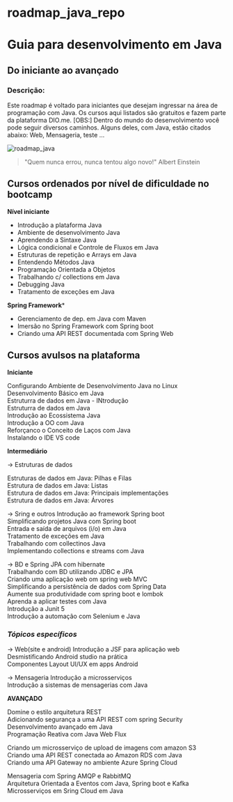 # roadmap_java_repo
<h1> Guia para desenvolvimento em Java </h1>

## Do iniciante ao avançado

### Descrição: 

Este roadmap é voltado para iniciantes que desejam ingressar na área de programação com Java. Os cursos aqui listados são gratuitos e fazem parte da plataforma DIO.me.
[OBS:] Dentro do mundo do desenvolvimento você pode seguir diversos caminhos. Alguns deles, com Java, estão citados abaixo: Web, Mensageria, teste ...

![roadmap_java](https://user-images.githubusercontent.com/81716096/194948652-a94dc040-754d-4540-bf64-083d7125dbdb.png)

> "Quem nunca errou, nunca tentou algo novo!" Albert Einstein

## Cursos ordenados por nível de dificuldade no bootcamp

**Nível iniciante**

- Introdução a plataforma Java
- Ambiente de desenvolvimento Java
- Aprendendo a Sintaxe Java
- Lógica condicional e Controle de Fluxos em Java
- Estruturas de repetição e Arrays em Java
- Entendendo Métodos Java
- Programação Orientada a Objetos
- Trabalhando c/ collections em Java
- Debugging Java
- Tratamento de exceções em Java


**Spring Framework***
	
- Gerenciamento de dep. em Java com Maven	
- Imersão no Spring Framework com Spring boot	
- Criando uma API REST documentada com Spring Web	


## Cursos avulsos na plataforma

**Iniciante**
		
Configurando Ambiente de Desenvolvimento Java no Linux		
Desenvolvimento Básico em Java		
Estruturra de dados em Java - INtrodução		
Estruturra de dados em Java		
Introdução ao Ecossistema Java		
Introdução a OO com Java		
Reforçanco o Conceito de Laços com Java		
Instalando o IDE VS code		
		
**Intermediário**		
		
-> Estruturas de dados
		
Estruturas de dados em Java: Pilhas e Filas		
Estrutura de dados em Java: Listas		
Estrutura de dados em Java: Principais implementações		
Estrutura de dados em Java: Árvores		
		
-> Sring e outros
Introdução ao framework Spring boot		
Simplificando projetos Java com Spring boot		
Entrada e saída de arquivos (i/o) em Java		
Tratamento de exceções em Java		
Trabalhando com collectinos Java		
Implementando collections e streams com Java		
		
-> BD e Spring
JPA com hibernate		
Trabalhando com BD utilizando JDBC e JPA		
Criando uma aplicação web om spring web MVC		
Simplificando a persistência de dados com Spring Data		
Aumente sua produtividade com spring boot e lombok		
Aprenda a aplicar testes com Java		
Introdução a Junit 5		
Introdução a automação com Selenium e Java		
	
  
### *Tópicos específicos*		
		
-> Web(site e android)
Introdução a JSF para aplicação web		
Desmistificando Android studio na prática		
Componentes Layout UI/UX em apps Android		
		
-> Mensageria
Introdução a microsserviços		
Introdução a sistemas de mensagerias com Java		
		
**AVANÇADO**		
		
Domine o estilo arquitetura REST		
Adicionando segurança a uma API REST com spring Security		
Desenvolvimento avançado em Java		
Programação Reativa com Java Web Flux		
		
Criando um microsserviço de upload de imagens com amazon S3		
Criando uma API REST conectada ao Amazon RDS com Java		
Criando uma API Gateway  no ambiente Azure Spring Cloud		
		
Mensageria com Spring AMQP e RabbitMQ		
Arquitetura Orientada a Eventos com Java, Spring boot e Kafka		
Microsserviços em Sring Cloud em Java		



[comment]: <> (<img src="img_girl.jpg" alt="Girl in a jacket" width="500" height="600">)
[comment]: <> (você poderá usar tags HTML)
[comment]: <> (https://docs.github.com/en/get-started/writing-on-github/getting-started-with-writing-and-formatting-on-github/basic-writing-and-formatting-syntax)

